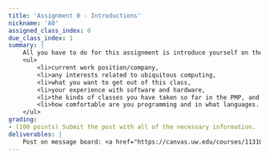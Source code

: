 ```yaml
---
title: 'Assignment 0 - Introductions'
nickname: 'A0'
assigned_class_index: 0
due_class_index: 1
summary: |
    All you have to do for this assignment is introduce yourself on the message board. This will help us, the instructors, learn who you are and what everyone's background is. At the very least, include the following information: 
    <ul>
    	<li>current work position/company,
    	<li>any interests related to ubiquitous computing,
    	<li>what you want to get out of this class,
    	<li>your experience with software and hardware,
    	<li>the kinds of classes you have taken so far in the PMP, and
    	<li>how comfortable are you programming and in what languages.
    </ul>
grading: 
- (100 points) Submit the post with all of the necessary information. -5 per missing item.
deliverables: |
    Post on message board: <a href="https://canvas.uw.edu/courses/1131076/discussion_topics/4226635" target="_blank">link</a>
---
```

